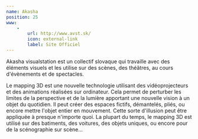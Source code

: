 ```yaml
---
name: Akasha
position: 25
www:
    -
        url: http://www.avst.sk/
        icon: external-link
        label: Site Officiel
---
```

Akasha visualstation est un collectif slovaque qui travaille avec des éléments visuels et les utilise sur des scènes, des théâtres, au cours d'évènements et de spectacles.

Le mapping 3D est une nouvelle technologie utilisant des vidéoprojecteurs et des animations réalisées sur ordinateur. Cela permet de perturber les limites de la perspective et de la lumière apportant une nouvelle vision à un objet du quotidien. Il peut créer des espaces fictifs, démantelés, pliés, ou encore mettre l'objet entier en mouvement. Cette sorte d'illusion peut être appliquée à presque n'importe quoi. La plupart du temps, le mapping 3D est utilisé sur des batiments, des voitures, des objets uniques, ou encore pour de la scénographie sur scène...
